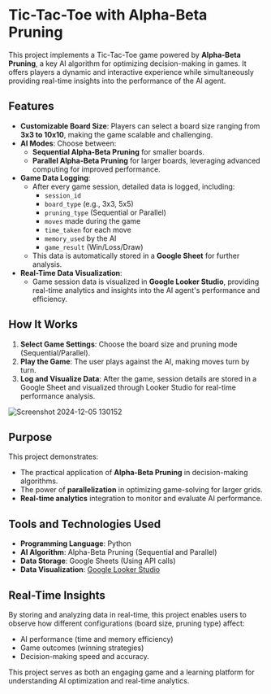 # Tic-Tac-Toe with Alpha-Beta Pruning

This project implements a Tic-Tac-Toe game powered by **Alpha-Beta Pruning**, a key AI algorithm for optimizing decision-making in games. It offers players a dynamic and interactive experience while simultaneously providing real-time insights into the performance of the AI agent.

## Features

- **Customizable Board Size**: Players can select a board size ranging from **3x3 to 10x10**, making the game scalable and challenging.
- **AI Modes**: Choose between:
  - **Sequential Alpha-Beta Pruning** for smaller boards.
  - **Parallel Alpha-Beta Pruning** for larger boards, leveraging advanced computing for improved performance.
- **Game Data Logging**:
  - After every game session, detailed data is logged, including:
    - `session_id`
    - `board_type` (e.g., 3x3, 5x5)
    - `pruning_type` (Sequential or Parallel)
    - `moves` made during the game
    - `time_taken` for each move
    - `memory_used` by the AI
    - `game_result` (Win/Loss/Draw)
  - This data is automatically stored in a **Google Sheet** for further analysis.
- **Real-Time Data Visualization**:
  - Game session data is visualized in **Google Looker Studio**, providing real-time analytics and insights into the AI agent's performance and efficiency.

## How It Works

1. **Select Game Settings**: Choose the board size and pruning mode (Sequential/Parallel).
2. **Play the Game**: The user plays against the AI, making moves turn by turn.
3. **Log and Visualize Data**: After the game, session details are stored in a Google Sheet and visualized through Looker Studio for real-time performance analysis.
   
  ![Screenshot 2024-12-05 130152](https://github.com/user-attachments/assets/2969104a-8a16-4917-8767-0be570276d33)

  
## Purpose

This project demonstrates:
- The practical application of **Alpha-Beta Pruning** in decision-making algorithms.
- The power of **parallelization** in optimizing game-solving for larger grids.
- **Real-time analytics** integration to monitor and evaluate AI performance.

## Tools and Technologies Used

- **Programming Language**: Python
- **AI Algorithm**: Alpha-Beta Pruning (Sequential and Parallel)
- **Data Storage**: Google Sheets (Using API calls)
- **Data Visualization**: [Google Looker Studio](https://lookerstudio.google.com/reporting/9f8019e6-a18e-48d9-b41a-647ddfa55131)

## Real-Time Insights

By storing and analyzing data in real-time, this project enables users to observe how different configurations (board size, pruning type) affect:
- AI performance (time and memory efficiency)
- Game outcomes (winning strategies)
- Decision-making speed and accuracy.

This project serves as both an engaging game and a learning platform for understanding AI optimization and real-time analytics.
